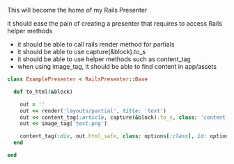 This will become the home of my Rails Presenter

it should ease the pain of creating a presenter that requires to access Rails helper methods

* it should be able to call rails render method for partials
* it should be able to use capture(&block).to_s
* it should be able to use helper methods such as content_tag
* when using image_tag, it should be able to find content in app/assets

```ruby
class ExamplePresenter < RailsPresenter::Base

  def to_html(&block)

    out = ''
    out << render('layouts/partial', title: 'text')
    out << content_tag(:article, capture(&block).to_s, class: 'content-wrapper')
    out << image_tag('test.png')

    content_tag(:div, out.html_safe, class: options[:class], id: options[:id])
  end

end

```

